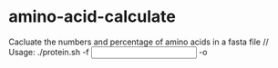 # amino-acid-calculate
Cacluate the numbers and percentage of amino acids in a fasta file
//
Usage:
./protein.sh -f <INPUT> -o <Output>
